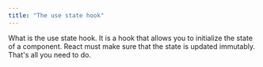 ```yaml
---
title: "The use state hook"
---
```


What is the use state hook. It is a hook that allows you to initialize the state of a component.
React must make sure that the state is updated immutably. That's all you need to do.
